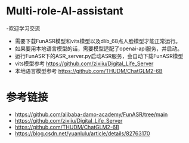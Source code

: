 # Multi-role-AI-assistant
-欢迎学习交流
- 需要下载FunASR模型和vits模型以及dlib_68点人脸模型才能正常运行。
- 如果要用本地语言模型的话，需要模型适配了openai-api服务，并启动。
- 运行FunASR下的ASR_server.py启动ASR服务，会自动下载FunASR模型
- vits模型参考 https://github.com/zixiiu/Digital_Life_Server
- 本地语言模型参考 https://github.com/THUDM/ChatGLM2-6B
# 参考链接
- https://github.com/alibaba-damo-academy/FunASR/tree/main
- https://github.com/zixiiu/Digital_Life_Server
- https://github.com/THUDM/ChatGLM2-6B
- https://blog.csdn.net/yuanlulu/article/details/82763170
